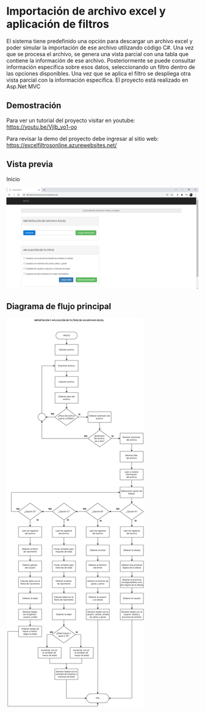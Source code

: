 
# Importación de archivo excel y aplicación de filtros
El sistema tiene predefinido una opción para descargar un archivo excel y poder simular la importación de ese archivo utilizando código C#. Una vez que se procesa el archivo, se genera una vista parcial con una tabla que contiene la información de ese archivo. Posteriormente se puede consultar información específica sobre esos datos, seleccionando un filtro dentro de las opciones disponibles. Una vez que se aplica el filtro se despliega otra vista parcial con la información específica.
El proyecto está realizado en Asp.Net MVC

## Demostración
Para ver un tutorial del proyecto visitar en youtube: https://youtu.be/Vjlb_vo1-oo

Para revisar la demo del proyecto debe ingresar al sitio web: https://excelfiltrosonline.azurewebsites.net/
    
## Vista previa

Inicio

![](https://github.com/JeffersonCuji96/FiltroArchivoExcel/blob/master/demoExcel.png)

## Diagrama de flujo principal

![](https://github.com/JeffersonCuji96/FiltroArchivoExcel/blob/master/Filtros.drawio.png)
